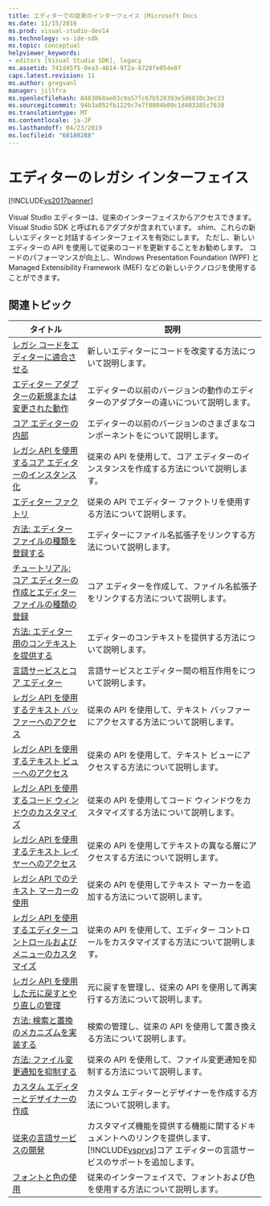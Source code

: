 ```yaml
---
title: エディターでの従来のインターフェイス |Microsoft Docs
ms.date: 11/15/2016
ms.prod: visual-studio-dev14
ms.technology: vs-ide-sdk
ms.topic: conceptual
helpviewer_keywords:
- editors [Visual Studio SDK], legacy
ms.assetid: 741d45f5-0ea3-4614-972a-8728fe054e07
caps.latest.revision: 11
ms.author: gregvanl
manager: jillfra
ms.openlocfilehash: 8483068ae03c9a57fc67b528393e5d6830c3ec33
ms.sourcegitcommit: 94b3a052fb1229c7e7f8804b09c1d403385c7630
ms.translationtype: MT
ms.contentlocale: ja-JP
ms.lasthandoff: 04/23/2019
ms.locfileid: "68180288"
---
```

# <a name="legacy-interfaces-in-the-editor"></a>エディターのレガシ インターフェイス
[!INCLUDE[vs2017banner](../includes/vs2017banner.md)]

Visual Studio エディターは、従来のインターフェイスからアクセスできます。 Visual Studio SDK と呼ばれるアダプタが含まれています。 *shim*、これらの新しいエディターと対話するインターフェイスを有効にします。 ただし、新しいエディターの API を使用して従来のコードを更新することをお勧めします。 コードのパフォーマンスが向上し、Windows Presentation Foundation (WPF) と Managed Extensibility Framework (MEF) などの新しいテクノロジを使用することができます。  
  
## <a name="related-topics"></a>関連トピック  
  
|タイトル|説明|  
|-----------|-----------------|  
|[レガシ コードをエディターに適合させる](../extensibility/adapting-legacy-code-to-the-editor.md)|新しいエディターにコードを改変する方法について説明します。|  
|[エディター アダプターの新規または変更された動作](../extensibility/new-or-changed-behavior-with-editor-adapters.md)|エディターの以前のバージョンの動作のエディターのアダプターの違いについて説明します。|  
|[コア エディターの内部](../extensibility/inside-the-core-editor.md)|エディターの以前のバージョンのさまざまなコンポーネントをについて説明します。|  
|[レガシ API を使用するコア エディターのインスタンス化](../extensibility/instantiating-the-core-editor-by-using-the-legacy-api.md)|従来の API を使用して、コア エディターのインスタンスを作成する方法について説明します。|  
|[エディター ファクトリ](../extensibility/editor-factories.md)|従来の API でエディター ファクトリを使用する方法について説明します。|  
|[方法: エディター ファイルの種類を登録する](../extensibility/how-to-register-editor-file-types.md)|エディターにファイル名拡張子をリンクする方法について説明します。|  
|[チュートリアル: コア エディターの作成とエディター ファイルの種類の登録](../extensibility/walkthrough-creating-a-core-editor-and-registering-an-editor-file-type.md)|コア エディターを作成して、ファイル名拡張子をリンクする方法について説明します。|  
|[方法: エディター用のコンテキストを提供する](../extensibility/how-to-provide-context-for-editors.md)|エディターのコンテキストを提供する方法について説明します。|  
|[言語サービスとコア エディター](../extensibility/language-services-and-the-core-editor.md)|言語サービスとエディター間の相互作用をについて説明します。|  
|[レガシ API を使用するテキスト バッファーへのアクセス](../extensibility/accessing-the-text-buffer-by-using-the-legacy-api.md)|従来の API を使用して、テキスト バッファーにアクセスする方法について説明します。|  
|[レガシ API を使用するテキスト ビューへのアクセス](../extensibility/accessing-thetext-view-by-using-the-legacy-api.md)|従来の API を使用して、テキスト ビューにアクセスする方法について説明します。|  
|[レガシ API を使用するコード ウィンドウのカスタマイズ](../extensibility/customizing-code-windows-by-using-the-legacy-api.md)|従来の API を使用してコード ウィンドウをカスタマイズする方法について説明します。|  
|[レガシ API を使用するテキスト レイヤーへのアクセス](../extensibility/accessing-text-layers-by-using-the-legacy-api.md)|従来の API を使用してテキストの異なる層にアクセスする方法について説明します。|  
|[レガシ API でのテキスト マーカーの使用](../extensibility/using-text-markers-with-the-legacy-api.md)|従来の API を使用してテキスト マーカーを追加する方法について説明します。|  
|[レガシ API を使用するエディター コントロールおよびメニューのカスタマイズ](../extensibility/customizing-editor-controls-and-menus-by-using-the-legacy-api.md)|従来の API を使用して、エディター コントロールをカスタマイズする方法について説明します。|  
|[レガシ API を使用した元に戻すとやり直しの管理](../extensibility/managing-undo-and-redo-by-using-the-legacy-api.md)|元に戻すを管理し、従来の API を使用して再実行する方法について説明します。|  
|[方法: 検索と置換のメカニズムを実装する](../extensibility/how-to-implement-the-find-and-replace-mechanism.md)|検索の管理し、従来の API を使用して置き換える方法について説明します。|  
|[方法: ファイル変更通知を抑制する](../extensibility/how-to-suppress-file-change-notifications.md)|従来の API を使用して、ファイル変更通知を抑制する方法について説明します。|  
|[カスタム エディターとデザイナーの作成](../extensibility/creating-custom-editors-and-designers.md)|カスタム エディターとデザイナーを作成する方法について説明します。|  
|[従来の言語サービスの開発](../extensibility/internals/developing-a-legacy-language-service.md)|カスタマイズ機能を提供する機能に関するドキュメントへのリンクを提供します、[!INCLUDE[vsprvs](../includes/vsprvs-md.md)]コア エディターの言語サービスのサポートを追加します。|  
|[フォントと色の使用](../extensibility/using-fonts-and-colors.md)|従来のインターフェイスで、フォントおよび色を使用する方法について説明します。|
